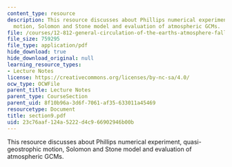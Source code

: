 ```yaml
---
content_type: resource
description: This resource discusses about Phillips numerical experiment, quasi-geostrophic
  motion, Solomon and Stone model and evaluation of atmospheric GCMs.
file: /courses/12-812-general-circulation-of-the-earths-atmosphere-fall-2005/23c76aaf124a5222d4c966902946b00b_section9.pdf
file_size: 759295
file_type: application/pdf
hide_download: true
hide_download_original: null
learning_resource_types:
- Lecture Notes
license: https://creativecommons.org/licenses/by-nc-sa/4.0/
ocw_type: OCWFile
parent_title: Lecture Notes
parent_type: CourseSection
parent_uid: 8f10b96a-3d6f-7061-af35-633011a45469
resourcetype: Document
title: section9.pdf
uid: 23c76aaf-124a-5222-d4c9-66902946b00b
---
```

This resource discusses about Phillips numerical experiment, quasi-geostrophic motion, Solomon and Stone model and evaluation of atmospheric GCMs.